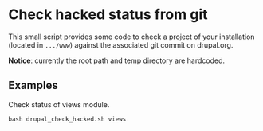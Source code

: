 # Check hacked status from git

This small script provides some code to check a project of your installation (located in `.../www`) against the associated git commit on drupal.org.

**Notice**: currently the root path and temp directory are hardcoded. 

## Examples

Check status of views module.

```
bash drupal_check_hacked.sh views
```